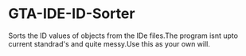 # GTA-IDE-ID-Sorter
Sorts the ID values of objects from the IDe files.The program isnt upto current standrad's and quite messy.Use this as your own will. 
